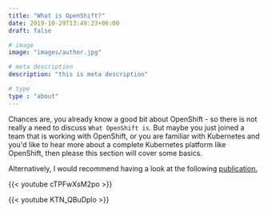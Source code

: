 ```yaml
---
title: "What is OpenShift?"
date: 2019-10-29T13:49:23+06:00
draft: false

# image
image: "images/author.jpg"

# meta description
description: "this is meta description"

# type
type : "about"
---
```


Chances are, you already know a good bit about OpenShift - so there is not really a need to discuss `What OpenShift is`. But maybe you
just joined a team that is working with OpenShift, or you are familiar with Kubernetes and you'd like to hear more about a complete Kubernetes
platform like OpenShift, then please this section will cover some basics.

Alternatively, I would recommend having a look at the following [publication.](https://www.redhat.com/cms/managed-files/cl-openshift-kubernetes-primer-technichal-detail-f13237wg-201807-en.pdf?intcmp=701f2000000RQykAAG&extIdCarryOver=true&sc_cid=701f2000001Css5AAC)

{{< youtube cTPFwXsM2po >}}

{{< youtube KTN_QBuDplo >}}